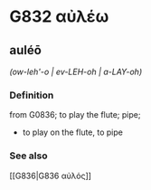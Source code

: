 # G832 αὐλέω

## auléō

_(ow-leh'-o | ev-LEH-oh | a-LAY-oh)_

### Definition

from G0836; to play the flute; pipe; 

- to play on the flute, to pipe

### See also

[[G836|G836 αὐλός]]
